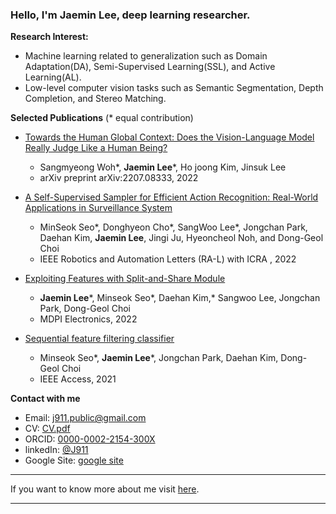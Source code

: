 ### Hello, I'm **Jaemin Lee**, deep learning researcher.

**Research Interest:**

- Machine learning related to generalization such as Domain Adaptation(DA), Semi-Supervised Learning(SSL), and Active Learning(AL). 
- Low-level computer vision tasks such as Semantic Segmentation, Depth Completion, and Stereo Matching.


**Selected Publications**
(* equal contribution)

- [Towards the Human Global Context: Does the Vision-Language Model Really Judge Like a Human Being?](https://arxiv.org/pdf/2207.08333.pdf)
  - Sangmyeong Woh*, **Jaemin Lee***, Ho joong Kim, Jinsuk Lee
  - arXiv preprint arXiv:2207.08333,  2022

- [A Self-Supervised Sampler for Efficient Action Recognition: Real-World Applications in Surveillance System](https://ieeexplore.ieee.org/document/9667179)
  - MinSeok Seo*, Donghyeon Cho*, SangWoo Lee*, Jongchan Park, Daehan Kim, **Jaemin Lee**, Jingi Ju, Hyeoncheol Noh, and Dong-Geol Choi
  - IEEE Robotics and Automation Letters (RA-L) with ICRA ,  2022

- [Exploiting Features with Split-and-Share Module](https://www.mdpi.com/2079-9292/11/2/235)
  - **Jaemin Lee***, Minseok Seo*, Daehan Kim,*  Sangwoo Lee, Jongchan Park, Dong-Geol Choi
  - MDPI Electronics, 2022

- [Sequential feature filtering classifier](https://arxiv.org/abs/2006.11808)
  - Minseok Seo*, **Jaemin Lee***, Jongchan Park, Daehan Kim, Dong-Geol Choi
  - IEEE Access, 2021

**Contact with me**
- Email: [j911.public@gmail.com](mailto:j911.public@gmail.com)
- CV: [CV.pdf](https://github.com/J911/J911/raw/main/CV.pdf)
- ORCID: [0000-0002-2154-300X](https://orcid.org/0000-0002-2154-300X)
- linkedIn: [@J911](https://www.linkedin.com/in/j911/)
- Google Site: [google site](https://sites.google.com/view/j911/home)

---
If you want to know more about me visit [here](https://sites.google.com/view/j911/home).

---


